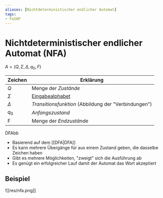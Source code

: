 ```yaml
---
aliases: [Nichtdeterministischer endlicher Automat]
tags:
- FoSAP
---
```

# Nichtdeterministischer endlicher Automat (NFA)
$A=(Q,\Sigma,\Delta,q_0,F)$

| Zeichen  | Erklärung                                            |
| -------- | ---------------------------------------------------- |
| $Q$      | Menge der *Zustände*                                 |
| $\Sigma$ | [Eingabealphabet](Alphabet.md)                          |
| $\Delta$ | *Transitionsfunktion* (Abbildung der "Verbindungen") |
| $q_0$    | *Anfangszustand*                                     |
| F        | Menge der *Endzustände*                              |
DFAbb
- Basierend auf dem [[DFA|DFA]]
- Es kann mehrere Übergänge für aus einem Zustand geben, die dasselbe Zeichen haben
- Gibt es mehrere Möglichkeiten, "zweigt" sich die Ausführung ab
- Es genügt ein erfolgreicher Lauf damit der Automat das Wort akzeptiert

## Beispiel
![[res/nfa.png]]